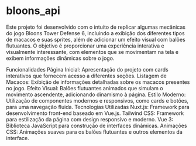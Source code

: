 # bloons_api
Este projeto foi desenvolvido com o intuito de replicar algumas mecânicas do jogo Bloons Tower Defense 6, incluindo a exibição dos diferentes tipos de macacos e suas sprites, além de adicionar um efeito visual com balões flutuantes. O objetivo é proporcionar uma experiência interativa e visualmente interessante, com elementos que se movimentam na tela e exibem informações dinâmicas sobre o jogo.

Funcionalidades
Página Inicial: Apresentação do projeto com cards interativos que fornecem acesso a diferentes seções.
Listagem de Macacos: Exibição de informações detalhadas sobre os macacos presentes no jogo.
Efeito Visual: Balões flutuantes animados que simulam o movimento ascendente, adicionando dinamismo à página.
Estilo Moderno: Utilização de componentes modernos e responsivos, como cards e botões, para uma navegação fluida.
Tecnologias Utilizadas
Nuxt.js: Framework para desenvolvimento front-end baseado em Vue.js.
Tailwind CSS: Framework para estilização da página com design responsivo e moderno.
Vue 3: Biblioteca JavaScript para construção de interfaces dinâmicas.
Animações CSS: Animações suaves para os balões flutuantes e outros elementos da interface.
